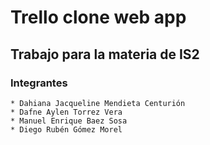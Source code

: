 # Trello clone web app
## Trabajo para la materia de IS2

### Integrantes
    * Dahiana Jacqueline Mendieta Centurión
    * Dafne Aylen Torrez Vera
    * Manuel Enrique Baez Sosa
    * Diego Rubén Gómez Morel

